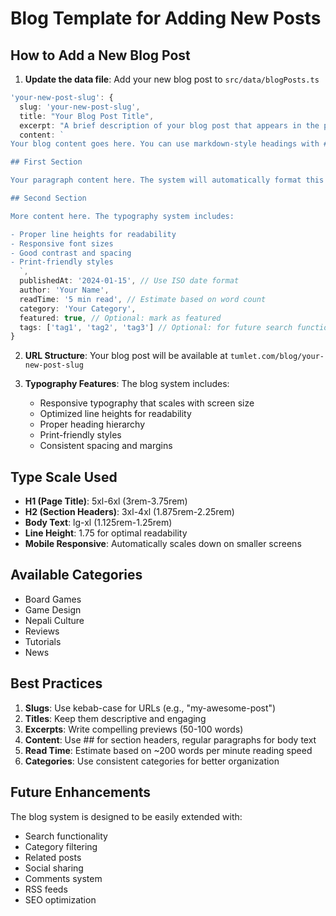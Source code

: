 # Blog Template for Adding New Posts

## How to Add a New Blog Post

1. **Update the data file**: Add your new blog post to `src/data/blogPosts.ts`

```typescript
'your-new-post-slug': {
  slug: 'your-new-post-slug',
  title: "Your Blog Post Title",
  excerpt: "A brief description of your blog post that appears in the preview.",
  content: `
Your blog content goes here. You can use markdown-style headings with ## for section headers.

## First Section

Your paragraph content here. The system will automatically format this with proper typography.

## Second Section

More content here. The typography system includes:

- Proper line heights for readability
- Responsive font sizes
- Good contrast and spacing
- Print-friendly styles
  `,
  publishedAt: '2024-01-15', // Use ISO date format
  author: 'Your Name',
  readTime: '5 min read', // Estimate based on word count
  category: 'Your Category',
  featured: true, // Optional: mark as featured
  tags: ['tag1', 'tag2', 'tag3'] // Optional: for future search functionality
}
```

2. **URL Structure**: Your blog post will be available at `tumlet.com/blog/your-new-post-slug`

3. **Typography Features**: The blog system includes:
   - Responsive typography that scales with screen size
   - Optimized line heights for readability
   - Proper heading hierarchy
   - Print-friendly styles
   - Consistent spacing and margins

## Type Scale Used

- **H1 (Page Title)**: 5xl-6xl (3rem-3.75rem)
- **H2 (Section Headers)**: 3xl-4xl (1.875rem-2.25rem) 
- **Body Text**: lg-xl (1.125rem-1.25rem)
- **Line Height**: 1.75 for optimal readability
- **Mobile Responsive**: Automatically scales down on smaller screens

## Available Categories

- Board Games
- Game Design
- Nepali Culture
- Reviews
- Tutorials
- News

## Best Practices

1. **Slugs**: Use kebab-case for URLs (e.g., "my-awesome-post")
2. **Titles**: Keep them descriptive and engaging
3. **Excerpts**: Write compelling previews (50-100 words)
4. **Content**: Use ## for section headers, regular paragraphs for body text
5. **Read Time**: Estimate based on ~200 words per minute reading speed
6. **Categories**: Use consistent categories for better organization

## Future Enhancements

The blog system is designed to be easily extended with:
- Search functionality
- Category filtering
- Related posts
- Social sharing
- Comments system
- RSS feeds
- SEO optimization 